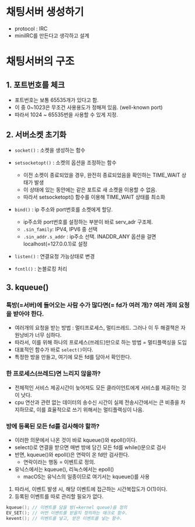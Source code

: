 # 채팅서버 생성하기
* protocol : IRC
* miniIRC를 만든다고 생각하고 설계

# 채팅서버의 구조
## 1. 포트번호를 체크
- 포트번호는 보통 65535개가 있다고 함.
- 이 중 0~1023은 무조건 사용용도가 정해져 있음. (well-known port)
- 따라서 1024 ~ 65535번을 사용할 수 있게 지정.

## 2. 서버소켓 초기화
- `socket()` : 소켓을 생성하는 함수
- `setsocketopt()` : 소켓의 옵션을 조정하는 함수
	- 이전 소켓이 종료되었을 경우, 완전히 종료되었음을 확인하는 TIME_WAIT 상태가 발생
	- 이 상태에 있는 동안에는 같은 포트로 새 소켓을 이용할 수 없음.
	- 따라서 setsocketopt() 함수를 이용해 TIME_WAIT 상태를 최소화

- `bind()` : ip 주소와 port번호를 소켓에게 할당.
	- ip주소와 port번호를 설정하는 부분이 바로 serv_adr 구조체.
	- `.sin_family`: IPV4, IPV6 중 선택
	- `.sin_addr.s_addr` : ip주소 선택. INADDR_ANY 옵션을 걸면 localhost(=127.0.0.1)로 설정

- `listen()` : 연결요청 가능상태로 변경
- `fcntl()` : 논블로킹 처리

## 3. kqueue()
### 톡방(=서버)에 들어오는 사람 수가 많다면(= fd가 여러 개)? 여러 개의 요청을 받아야 한다.
- 여러개의 요청을 받는 방법 : 멀티프로세스, 멀티쓰레드. 그러나 이 두 해결책은 자원낭비가 너무 심하다. 
- 따라서, 이를 위해 하나의 프로세스(쓰레드)만으로 하는 방법 = 멀티플랙싱을 도입
- 대표적인 함수가 바로 `select()`이다.
- 특정한 방을 만들고, 여기에 모든 fd를 담아서 확인한다.

### 한 프로세스(쓰레드)면 느리지 않을까?
- 전체적인 서비스 제공시간이 늦어져도 모든 클라이언트에게 서비스를 제공하는 것이 낫다.
- cpu 연산과 관련 없는 데이터의 송수신 시간이 실제 전송시간에서는 큰 비중을 차지하므로, 이를 효율적으로 쓰기 위해서는 멀티플랙싱이 나음.

### 방에 등록된 모든 fd를 검사해야 할까?
- 이러한 의문에서 나온 것이 바로 kqueue()와 epoll()이다.
- select()로 연결을 받으면 매번 방에 담긴 모든 fd를 while()문으로 검사
- 반면, kqueue()와 epoll()은 연락이 온 fd만 검사한다.
	- 연락이라는 행동 = 이벤트로 정의.
- 유닉스에서는 kqueue(), 리눅스에서는 epoll()
	- macOS는 유닉스의 일종이므로 여기서는 kqueue()를 사용

1. 따라서, 이벤트 발생 시, 해당 이벤트에 접근하는 시간복잡도가 O(1)이다.
2. 등록된 이벤트를 따로 관리할 필요가 없다.

```c
kqueue(); // 이벤트를 담을 방(=kernel queue)을 정의
EV_SET(); // 어떤 이벤트를 받을지 정의하는 매크로 함수.
kevent(); // 이벤트를 넣고, 받은 이벤트를 넣는 함수.
```